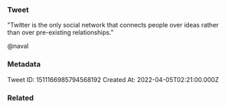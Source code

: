 ### Tweet
"Twitter is the only social network that connects people over ideas rather than over pre-existing relationships."

@naval

### Metadata
Tweet ID: 1511166985794568192
Created At: 2022-04-05T02:21:00.000Z

### Related

